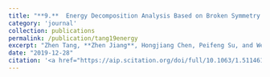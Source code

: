 ```yaml
---
title: "**9.**  Energy Decomposition Analysis Based on Broken Symmetry Unrestricted Density Functional Theory"
category: 'journal'
collection: publications
permalink: /publication/tang19energy
excerpt: "Zhen Tang, **Zhen Jiang**, Hongjiang Chen, Peifeng Su, and Wei Wu"
date: "2019-12-28"
citation: '<a href="https://aip.scitation.org/doi/full/10.1063/1.5114611"> <span style="color: blue"><i><B>J. Chem. Phys.</B></i></span> 151 (24), 244106 (2019) </a>'
---
```

